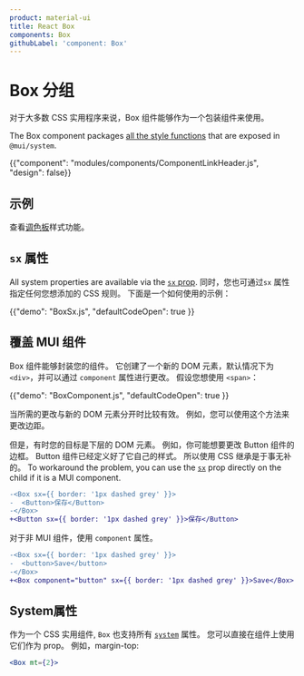 ```yaml
---
product: material-ui
title: React Box
components: Box
githubLabel: 'component: Box'
---
```


# Box 分组

<p class="description">对于大多数 CSS 实用程序来说，Box 组件能够作为一个包装组件来使用。</p>

The Box component packages [all the style functions](/system/properties/) that are exposed in `@mui/system`.

{{"component": "modules/components/ComponentLinkHeader.js", "design": false}}

## 示例

查看[调色板](/system/palette/)样式功能。

## `sx` 属性

All system properties are available via the [`sx` prop](/system/getting-started/the-sx-prop/). 同时，您也可通过`sx` 属性指定任何您想添加的 CSS 规则。 下面是一个如何使用的示例：

{{"demo": "BoxSx.js", "defaultCodeOpen": true }}

## 覆盖 MUI 组件

Box 组件能够封装您的组件。 它创建了一个新的 DOM 元素，默认情况下为 `<div>`，并可以通过 ` component ` 属性进行更改。 假设您想使用 `<span>`：

{{"demo": "BoxComponent.js", "defaultCodeOpen": true }}

当所需的更改与新的 DOM 元素分开时比较有效。 例如，您可以使用这个方法来更改边距。

但是，有时您的目标是下层的 DOM 元素。 例如，你可能想要更改 Button 组件的边框。 Button 组件已经定义好了它自己的样式。 所以使用 CSS 继承是于事无补的。 To workaround the problem, you can use the [`sx`](/system/getting-started/the-sx-prop/) prop directly on the child if it is a MUI component.

```diff
-<Box sx={{ border: '1px dashed grey' }}>
-  <Button>保存</Button>
-</Box>
+<Button sx={{ border: '1px dashed grey' }}>保存</Button>
```

对于非 MUI 组件，使用 `component` 属性。

```diff
-<Box sx={{ border: '1px dashed grey' }}>
-  <button>Save</button>
-</Box>
+<Box component="button" sx={{ border: '1px dashed grey' }}>Save</Box>
```

## System属性

作为一个 CSS 实用组件, `Box` 也支持所有 [`system`](/system/properties/) 属性。 您可以直接在组件上使用它们作为 prop。 例如，margin-top:

```jsx
<Box mt={2}>
```

